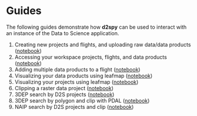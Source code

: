 # Guides

The following guides demonstrate how **d2spy** can be used to interact with an instance of the Data to Science application.

1. Creating new projects and flights, and uploading raw data/data products ([notebook](./notebooks/01_creating_workspace_data))
2. Accessing your workspace projects, flights, and data products ([notebook](./notebooks/02_accessing_your_workspace))
3. Adding multiple data products to a flight ([notebook](./notebooks/03_adding_multiple_data_products))
4. Visualizing your data products using leafmap ([notebook](./notebooks/04_visualizing_data_products_with_leafmap))
5. Visualizing your projects using leafmap ([notebook](./notebooks/05_visualizing_projects_with_leafmap))
6. Clipping a raster data project ([notebook](./notebooks/06_clipping_rasters_with_d2spy))
7. 3DEP search by D2S projects ([notebook](./notebooks/07_3dep_search_by_d2s_projects))
8. 3DEP search by polygon and clip with PDAL ([notebook](./notebooks/08_3dep_search_by_polygon_and_clip_with_pdal))
9. NAIP search by D2S projects and clip ([notebook](./notebooks/09_naip_search_by_d2s_projects_and_clip))
